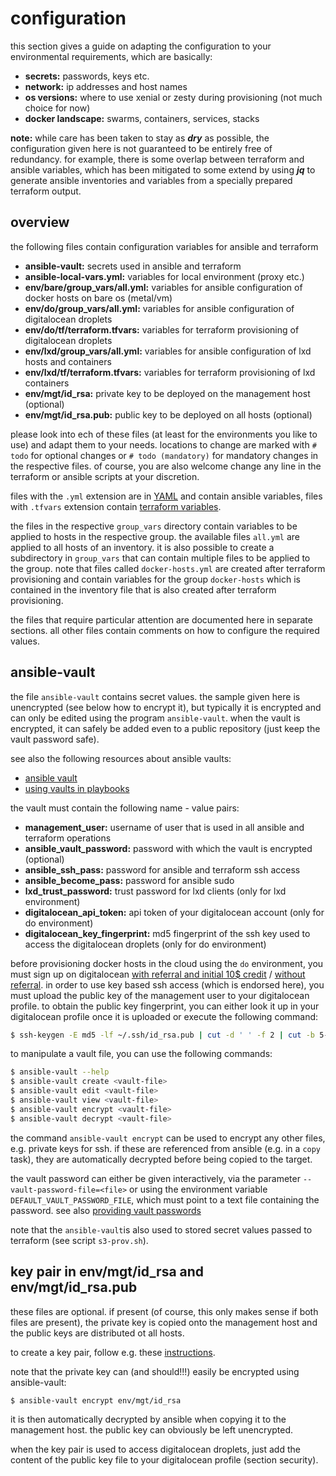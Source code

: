 
configuration
=============

this section gives a guide on adapting the configuration to your environmental requirements, which are basically:

* **secrets:** passwords, keys etc.
* **network:** ip addresses and host names
* **os versions:** where to use xenial or zesty during provisioning (not much choice for now)
* **docker landscape:** swarms, containers, services, stacks

**note:** while care has been taken to stay as ***dry*** as possible, the configuration given here is not guaranteed to be
entirely free of redundancy. for example, there is some overlap between terraform and ansible variables, which has been
mitigated to some extend by using ***jq*** to generate ansible inventories and variables from a specially prepared
terraform output.

overview
--------

the following files contain configuration variables for ansible and terraform

* **ansible-vault:** secrets used in ansible and terraform
* **ansible-local-vars.yml:** variables for local environment (proxy etc.)
* **env/bare/group_vars/all.yml:** variables for ansible configuration of docker hosts on bare os (metal/vm)
* **env/do/group_vars/all.yml:** variables for ansible configuration of digitalocean droplets
* **env/do/tf/terraform.tfvars:** variables for terraform provisioning of digitalocean droplets
* **env/lxd/group_vars/all.yml:** variables for ansible configuration of lxd hosts and containers
* **env/lxd/tf/terraform.tfvars:** variables for terraform provisioning of lxd containers
* **env/mgt/id_rsa:** private key to be deployed on the management host (optional)
* **env/mgt/id_rsa.pub:** public key to be deployed on all hosts (optional)

please look into ech of these files (at least for the environments you like to use) and adapt them to your needs.
locations to change are marked with `# todo` for optional changes or `# todo (mandatory)` for mandatory changes
in the respective files. of course, you are also welcome change any line in the terraform or ansible scripts
at your discretion.

files with the `.yml` extension are in [YAML](http://yaml.org/) and contain ansible variables, files with
`.tfvars` extension contain [terraform variables](https://www.terraform.io/intro/getting-started/variables.html).

the files in the respective `group_vars` directory contain variables to be applied to hosts in the
respective group. the available files `all.yml` are applied to all hosts of an inventory.
it is also possible to create a subdirectory in `group_vars` that can contain multiple files to be
applied to the group.
note that files called `docker-hosts.yml` are created after terraform provisioning and contain
variables for the group `docker-hosts` which is contained in the inventory file that is also created
after terraform provisioning.

the files that require particular attention are documented here in separate sections.
all other files contain comments on how to configure the required values.

ansible-vault
-------------

the file `ansible-vault` contains secret values. the sample given here is unencrypted (see below how to encrypt it),
but typically it is encrypted and can only be edited using the program
`ansible-vault`. when the vault is encrypted, it can safely be added even to a public repository
(just keep the vault password safe).

see also the following resources about ansible vaults:

* [ansible vault](http://docs.ansible.com/ansible/latest/vault.html)
* [using vaults in playbooks](http://docs.ansible.com/ansible/latest/playbooks_vault.html)

the vault must contain the following name - value pairs:

* **management_user:** username of user that is used in all ansible and terraform operations
* **ansible_vault_password:** password with which the vault is encrypted (optional)
* **ansible_ssh_pass:** password for ansible and terraform ssh access
* **ansible_become_pass:** password for ansible sudo
* **lxd_trust_password:** trust password for lxd clients (only for lxd environment)
* **digitalocean_api_token:** api token of your digitalocean account (only for do environment)
* **digitalocean_key_fingerprint:** md5 fingerprint of the ssh key used to access the digitalocean droplets (only for do environment)

before provisioning docker hosts in the cloud using the `do` environment, you must sign up on
digitalocean [with referral and initial 10$ credit](https://m.do.co/c/4d082f0c649f) / [without referral](https://www.digitalocean.com/).
in order to use key based ssh access (which is endorsed here), you must upload the public key of the management
user to your digitalocean profile. to obtain the public key fingerprint, you can either look it up in your
digitalocean profile once it is uploaded or execute the following command:

```bash
$ ssh-keygen -E md5 -lf ~/.ssh/id_rsa.pub | cut -d ' ' -f 2 | cut -b 5-
```

to manipulate a vault file, you can use the following commands:

```bash
$ ansible-vault --help
$ ansible-vault create <vault-file>
$ ansible-vault edit <vault-file>
$ ansible-vault view <vault-file>
$ ansible-vault encrypt <vault-file>
$ ansible-vault decrypt <vault-file>
```

the command `ansible-vault encrypt` can be used to encrypt any other files, e.g. private keys for ssh.
if these are referenced from ansible (e.g. in a `copy` task), they are automatically decrypted before
being copied to the target.

the vault password can either be given interactively, via the parameter `--vault-password-file=<file>`
or using the environment variable `DEFAULT_VAULT_PASSWORD_FILE`, which must point to a text file containing the password.
see also [providing vault passwords](http://docs.ansible.com/ansible/latest/vault.html#providing-vault-passwords)

note that the `ansible-vault`is also used to stored secret values passed to terraform (see script `s3-prov.sh`).

key pair in env/mgt/id_rsa and env/mgt/id_rsa.pub
-------------------------------------------------

these files are optional. if present (of course, this only makes sense if both files are present),
the private key is copied onto the management host and the public keys are distributed ot all hosts.

to create a key pair, follow e.g. these [instructions](https://www.digitalocean.com/community/tutorials/how-to-set-up-ssh-keys--2).

note that the private key can (and should!!!) easily be encrypted using ansible-vault:

```bash
$ ansible-vault encrypt env/mgt/id_rsa
```

it is then automatically decrypted by ansible when copying it to the management host. the public key can obviously be
left unencrypted.

when the key pair is used to access digitalocean droplets, just add the content of the public key file to your
digitalocean profile (section security).
